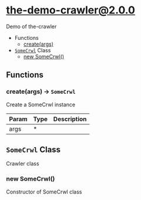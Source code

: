 # the-demo-crawler@2.0.0

Demo of the-crawler

+ Functions
  + [create(args)](#the-demo-crawler-function-create)
+ [`SomeCrwl`](#the-demo-crawler-classes) Class
  + [new SomeCrwl()](#the-demo-crawler-classes-some-crwl-constructor)

## Functions

<a class='md-heading-link' name="the-demo-crawler-function-create" ></a>

### create(args) -> `SomeCrwl`

Create a SomeCrwl instance

| Param | Type | Description |
| ----- | --- | -------- |
| args | * |  |



<a class='md-heading-link' name="the-demo-crawler-classes"></a>

## `SomeCrwl` Class

Crawler class




<a class='md-heading-link' name="the-demo-crawler-classes-some-crwl-constructor" ></a>

### new SomeCrwl()

Constructor of SomeCrwl class





